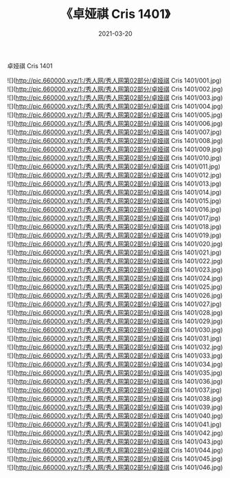 ﻿---
layout: post
title:  《卓娅祺 Cris 1401》
date:   2021-03-20
img: http://pic.660000.xyz/1:/秀人网/秀人网第02部分/卓娅祺 Cris 1401/000.jpg
categories: [美女, 清纯, 唯美]
---

卓娅祺 Cris 1401

  ![](http://pic.660000.xyz/1:/秀人网/秀人网第02部分/卓娅祺 Cris 1401/001.jpg) <br> ![](http://pic.660000.xyz/1:/秀人网/秀人网第02部分/卓娅祺 Cris 1401/002.jpg) <br> ![](http://pic.660000.xyz/1:/秀人网/秀人网第02部分/卓娅祺 Cris 1401/003.jpg) <br> ![](http://pic.660000.xyz/1:/秀人网/秀人网第02部分/卓娅祺 Cris 1401/004.jpg) <br> ![](http://pic.660000.xyz/1:/秀人网/秀人网第02部分/卓娅祺 Cris 1401/005.jpg) <br> ![](http://pic.660000.xyz/1:/秀人网/秀人网第02部分/卓娅祺 Cris 1401/006.jpg) <br> ![](http://pic.660000.xyz/1:/秀人网/秀人网第02部分/卓娅祺 Cris 1401/007.jpg) <br> ![](http://pic.660000.xyz/1:/秀人网/秀人网第02部分/卓娅祺 Cris 1401/008.jpg) <br> ![](http://pic.660000.xyz/1:/秀人网/秀人网第02部分/卓娅祺 Cris 1401/009.jpg) <br> ![](http://pic.660000.xyz/1:/秀人网/秀人网第02部分/卓娅祺 Cris 1401/010.jpg) <br> ![](http://pic.660000.xyz/1:/秀人网/秀人网第02部分/卓娅祺 Cris 1401/011.jpg) <br> ![](http://pic.660000.xyz/1:/秀人网/秀人网第02部分/卓娅祺 Cris 1401/012.jpg) <br> ![](http://pic.660000.xyz/1:/秀人网/秀人网第02部分/卓娅祺 Cris 1401/013.jpg) <br> ![](http://pic.660000.xyz/1:/秀人网/秀人网第02部分/卓娅祺 Cris 1401/014.jpg) <br> ![](http://pic.660000.xyz/1:/秀人网/秀人网第02部分/卓娅祺 Cris 1401/015.jpg) <br> ![](http://pic.660000.xyz/1:/秀人网/秀人网第02部分/卓娅祺 Cris 1401/016.jpg) <br> ![](http://pic.660000.xyz/1:/秀人网/秀人网第02部分/卓娅祺 Cris 1401/017.jpg) <br> ![](http://pic.660000.xyz/1:/秀人网/秀人网第02部分/卓娅祺 Cris 1401/018.jpg) <br> ![](http://pic.660000.xyz/1:/秀人网/秀人网第02部分/卓娅祺 Cris 1401/019.jpg) <br> ![](http://pic.660000.xyz/1:/秀人网/秀人网第02部分/卓娅祺 Cris 1401/020.jpg) <br> ![](http://pic.660000.xyz/1:/秀人网/秀人网第02部分/卓娅祺 Cris 1401/021.jpg) <br> ![](http://pic.660000.xyz/1:/秀人网/秀人网第02部分/卓娅祺 Cris 1401/022.jpg) <br> ![](http://pic.660000.xyz/1:/秀人网/秀人网第02部分/卓娅祺 Cris 1401/023.jpg) <br> ![](http://pic.660000.xyz/1:/秀人网/秀人网第02部分/卓娅祺 Cris 1401/024.jpg) <br> ![](http://pic.660000.xyz/1:/秀人网/秀人网第02部分/卓娅祺 Cris 1401/025.jpg) <br> ![](http://pic.660000.xyz/1:/秀人网/秀人网第02部分/卓娅祺 Cris 1401/026.jpg) <br> ![](http://pic.660000.xyz/1:/秀人网/秀人网第02部分/卓娅祺 Cris 1401/027.jpg) <br> ![](http://pic.660000.xyz/1:/秀人网/秀人网第02部分/卓娅祺 Cris 1401/028.jpg) <br> ![](http://pic.660000.xyz/1:/秀人网/秀人网第02部分/卓娅祺 Cris 1401/029.jpg) <br> ![](http://pic.660000.xyz/1:/秀人网/秀人网第02部分/卓娅祺 Cris 1401/030.jpg) <br> ![](http://pic.660000.xyz/1:/秀人网/秀人网第02部分/卓娅祺 Cris 1401/031.jpg) <br> ![](http://pic.660000.xyz/1:/秀人网/秀人网第02部分/卓娅祺 Cris 1401/032.jpg) <br> ![](http://pic.660000.xyz/1:/秀人网/秀人网第02部分/卓娅祺 Cris 1401/033.jpg) <br> ![](http://pic.660000.xyz/1:/秀人网/秀人网第02部分/卓娅祺 Cris 1401/034.jpg) <br> ![](http://pic.660000.xyz/1:/秀人网/秀人网第02部分/卓娅祺 Cris 1401/035.jpg) <br> ![](http://pic.660000.xyz/1:/秀人网/秀人网第02部分/卓娅祺 Cris 1401/036.jpg) <br> ![](http://pic.660000.xyz/1:/秀人网/秀人网第02部分/卓娅祺 Cris 1401/037.jpg) <br> ![](http://pic.660000.xyz/1:/秀人网/秀人网第02部分/卓娅祺 Cris 1401/038.jpg) <br> ![](http://pic.660000.xyz/1:/秀人网/秀人网第02部分/卓娅祺 Cris 1401/039.jpg) <br> ![](http://pic.660000.xyz/1:/秀人网/秀人网第02部分/卓娅祺 Cris 1401/040.jpg) <br> ![](http://pic.660000.xyz/1:/秀人网/秀人网第02部分/卓娅祺 Cris 1401/041.jpg) <br> ![](http://pic.660000.xyz/1:/秀人网/秀人网第02部分/卓娅祺 Cris 1401/042.jpg) <br> ![](http://pic.660000.xyz/1:/秀人网/秀人网第02部分/卓娅祺 Cris 1401/043.jpg) <br> ![](http://pic.660000.xyz/1:/秀人网/秀人网第02部分/卓娅祺 Cris 1401/044.jpg) <br> ![](http://pic.660000.xyz/1:/秀人网/秀人网第02部分/卓娅祺 Cris 1401/045.jpg) <br> ![](http://pic.660000.xyz/1:/秀人网/秀人网第02部分/卓娅祺 Cris 1401/046.jpg) <br>